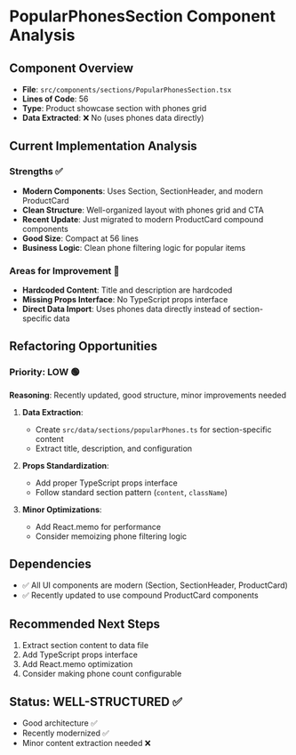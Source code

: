 # PopularPhonesSection Component Analysis

## Component Overview

- **File**: `src/components/sections/PopularPhonesSection.tsx`
- **Lines of Code**: 56
- **Type**: Product showcase section with phones grid
- **Data Extracted**: ❌ No (uses phones data directly)

## Current Implementation Analysis

### Strengths ✅

- **Modern Components**: Uses Section, SectionHeader, and modern ProductCard
- **Clean Structure**: Well-organized layout with phones grid and CTA
- **Recent Update**: Just migrated to modern ProductCard compound components
- **Good Size**: Compact at 56 lines
- **Business Logic**: Clean phone filtering logic for popular items

### Areas for Improvement 🔧

- **Hardcoded Content**: Title and description are hardcoded
- **Missing Props Interface**: No TypeScript props interface
- **Direct Data Import**: Uses phones data directly instead of section-specific data

## Refactoring Opportunities

### Priority: LOW 🟢

**Reasoning**: Recently updated, good structure, minor improvements needed

1. **Data Extraction**:
   - Create `src/data/sections/popularPhones.ts` for section-specific content
   - Extract title, description, and configuration

2. **Props Standardization**:
   - Add proper TypeScript props interface
   - Follow standard section pattern (`content`, `className`)

3. **Minor Optimizations**:
   - Add React.memo for performance
   - Consider memoizing phone filtering logic

## Dependencies

- ✅ All UI components are modern (Section, SectionHeader, ProductCard)
- ✅ Recently updated to use compound ProductCard components

## Recommended Next Steps

1. Extract section content to data file
2. Add TypeScript props interface
3. Add React.memo optimization
4. Consider making phone count configurable

## Status: **WELL-STRUCTURED** ✅

- Good architecture ✅
- Recently modernized ✅
- Minor content extraction needed ❌
